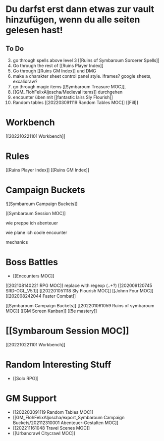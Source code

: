# Du darfst erst dann etwas zur vault hinzufügen, wenn du alle seiten gelesen hast!
## To Do

3. go through spells above level 3 [[Ruins of Symbaroum Sorcerer Spells]]
4. Go through the rest of [[Ruins Player Index]]
5. Go through [[Ruins GM Index]] und DMG
6. make a charakter sheet control panel style. iframes? google sheets, excalidraw?
7. go through magic items [[Symbaroum Treasure MOC]], 
9. [[GM_FlohFelixAljoscha/Medieval items]] durchgehen
10. encounter üben mit [[fantastic lairs Sly Flourish]]
11. Random tables [[202203091119 Random Tables MOC]] [[Fill]]
# Workbench
[[202210221101 Workbench]]


# Rules
[[Ruins Player Index]]
[[Ruins GM Index]]

# Campaign Buckets

![[Symbaroum Campaign Buckets]]

[[Symbaroum Session MOC]]

wie preppe ich abenteuer

wie plane ich coole encounter

mechanics

# Boss Battles
- [[Encounters MOC]]

[[202108140221 RPG MOC]] replace with regexp \(\..+?\)
[[202009120745 SRD-OGL_V5.1]]
[[202201051118 Sly Flourish MOC]]
[[Johnn Four MOC]]
[[202008242044 Faster Combat]]

[[Symbaroum Campaign Buckets]]
[[202201061059 Ruins of symbaroum MOC]]
[[GM Screen Kanban]]
[[5e mastery]]
# [[Symbaroum Session MOC]]


[[202210221101 Workbench]]

# Random Interesting Stuff
- [[Solo RPG]]

# GM Support
- [[202203091119 Random Tables MOC]]
- [[GM_FlohFelixAljoscha/export_Symbaroum Campaign Buckets/202112310001 Abenteuer-Gestalten MOC]]
- [[202211161048 Travel Scenes MOC]]
- [[Urbancrawl Citycrawl MOC]]